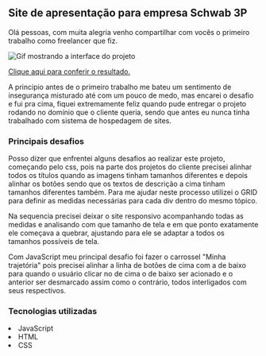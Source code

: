 ## Site de apresentação para empresa Schwab 3P

<p>Olá pessoas, com muita alegria venho compartilhar com vocês o primeiro trabalho como freelancer que fiz.</p>

<img src="src/image/readme/apresentacao-readme.gif" alt="Gif mostrando a interface do projeto">
<p><a href="https://schwab3p.com.br/" target="_blank">Clique aqui para conferir o resultado.</a> </p>
<p>A principio antes de  o primeiro trabalho me bateu um sentimento de insegurança misturado até com um pouco de medo, mas encarei o desafio e fui pra cima, fiquei extremamente feliz quando pude entregar o projeto rodando no domínio que o cliente queria, sendo que antes eu nunca tinha trabalhado com sistema de hospedagem de sites.</p>

### Principais desafios 
<p>Posso dizer que enfrentei alguns desafios ao realizar este projeto, começando pelo css, pois na parte dos projetos do cliente precisei alinhar todos os títulos quando as imagens tinham tamanhos diferentes e depois alinhar os botões sendo que os textos de descrição a cima tinham tamanhos diferentes também. Para me ajudar neste processo utilizei o GRID para definir as medidas necessárias para cada div dentro do mesmo tópico.</p>

<p>Na sequencia precisei deixar o site responsivo acompanhando todas as medidas e analisando com que tamanho de tela e em que ponto exatamente ele começava a quebrar, ajustando para ele se adaptar a todos os tamanhos possíveis de tela. </p>
<p>Com JavaScript meu principal desafio foi fazer o carrossel "Minha trajetória" pois precisei alinhar a linha de botões de cima com a de baixo para quando o usuário clicar no de cima o de baixo ser acionado e o anterior ser desmarcado assim como o contrário, todos interligados com seus respectivos. </p> 

### Tecnologias utilizadas

<li> JavaScript
<li> HTML
<li> CSS
